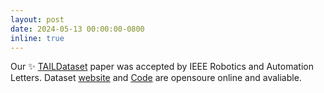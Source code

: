 ```yaml
---
layout: post
date: 2024-05-13 00:00:00-0800
inline: true
---
```



Our :sparkles: [TAILDataset](https://arxiv.org/pdf/2403.16875.pdf) paper was accepted by IEEE Robotics and Automation Letters.
Dataset [website](https://tailrobot.github.io/) and [Code](https://github.com/TAIL-Robot/TAIL-dataset) are opensoure online and avaliable.

